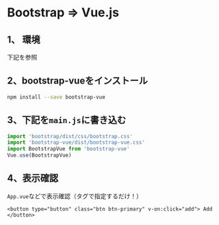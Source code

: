 # Bootstrap => Vue.js

## 1、 環境
下記を参照
<!-- * [Vue.js_Rails_Docker](https://tanikento.github.io/wiki/環境構築/Vue.js_Rails_Docker/) -->

## 2、bootstrap-vueをインストール
``` bash
npm install --save bootstrap-vue
```

## 3、下記を`main.js`に書き込む
``` javascript
import 'bootstrap/dist/css/bootstrap.css'
import 'bootstrap-vue/dist/bootstrap-vue.css'
import BootstrapVue from 'bootstrap-vue'
Vue.use(BootstrapVue)
```

## 4、表示確認
`App.vue`などで表示確認（タグで指定するだけ！）
``` Vue
<button type="button" class="btn btn-primary" v-on:click="add"> Add </button>
```
